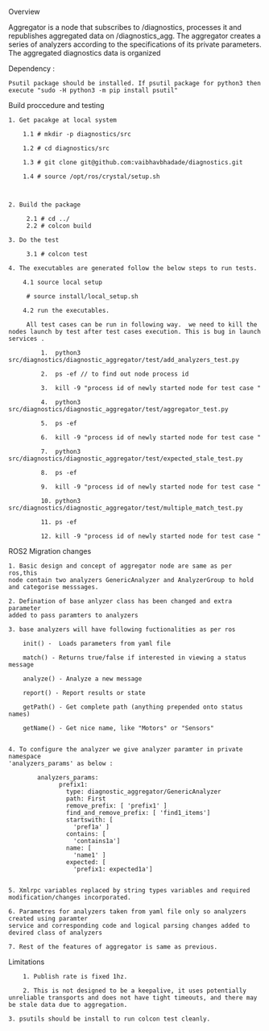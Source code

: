 Overview

Aggregator is a node that subscribes to /diagnostics, processes it
and republishes aggregated data on /diagnostics_agg. The aggregator
creates a series of analyzers according to the specifications of its
private parameters. The aggregated diagnostics data is organized

Dependency : 

	Psutil package should be installed. If psutil package for python3 then execute "sudo -H python3 -m pip install psutil" 

Build proccedure and testing

	1. Get pacakge at local system 

		1.1 # mkdir -p diagnostics/src

		1.2 # cd diagnostics/src
		
		1.3 # git clone git@github.com:vaibhavbhadade/diagnostics.git 

		1.4 # source /opt/ros/crystal/setup.sh 

			

	2. Build the package

		 2.1 # cd ../
		 2.2 # colcon build

	3. Do the test

		 3.1 # colcon test

	4. The executables are generated follow the below steps to run tests.

		4.1 source local setup

		 # source install/local_setup.sh

		4.2 run the executables.

		 All test cases can be run in following way.  we need to kill the nodes launch by test after test cases execution. This is bug in launch services .

			 1.  python3 src/diagnostics/diagnostic_aggregator/test/add_analyzers_test.py

			 2.  ps -ef // to find out node process id

			 3.  kill -9 "process id of newly started node for test case "

			 4.  python3 src/diagnostics/diagnostic_aggregator/test/aggregator_test.py

			 5.  ps -ef

			 6.  kill -9 "process id of newly started node for test case "

			 7.  python3 src/diagnostics/diagnostic_aggregator/test/expected_stale_test.py

			 8.  ps -ef

			 9.  kill -9 "process id of newly started node for test case "

			 10. python3 src/diagnostics/diagnostic_aggregator/test/multiple_match_test.py

			 11. ps -ef

			 12. kill -9 "process id of newly started node for test case "



ROS2 Migration changes 

	1. Basic design and concept of aggregator node are same as per ros,this
	node contain two analyzers GenericAnalyzer and AnalyzerGroup to hold 
	and categorise messsages. 

	2. Defination of base anlyzer class has been changed and extra parameter 
	added to pass paramters to analyzers 

	3. base analyzers will have following fuctionalities as per ros 

	    init() -  Loads parameters from yaml file

	    match() - Returns true/false if interested in viewing a status message

	    analyze() - Analyze a new message

	    report() - Report results or state

	    getPath() - Get complete path (anything prepended onto status names)

	    getName() - Get nice name, like "Motors" or "Sensors" 


	4. To configure the analyzer we give analyzer paramter in private namespace 
	'analyzers_params' as below :

			analyzers_params:
				  prefix1:
				    type: diagnostic_aggregator/GenericAnalyzer
				    path: First
				    remove_prefix: [ 'prefix1' ]
				    find_and_remove_prefix: [ 'find1_items']
				    startswith: [
				      'pref1a' ]
				    contains: [
				      'contains1a']
				    name: [
				      'name1' ]
				    expected: [
				      'prefix1: expected1a'] 


	5. Xmlrpc variables replaced by string types variables and required modification/changes incorporated. 

	6. Parametres for analyzers taken from yaml file only so analyzers created using paramter 
	service and corresponding code and logical parsing changes added to devired class of analyzers 

	7. Rest of the features of aggregator is same as previous.  

Limitations

        1. Publish rate is fixed 1hz.   	
	
        2. This is not designed to be a keepalive, it uses potentially unreliable transports and does not have tight timeouts, and there may be stale data due to aggregation.
	
	3. psutils should be install to run colcon test cleanly. 
